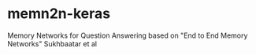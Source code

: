 # memn2n-keras
Memory Networks for Question Answering based on "End to End Memory Networks" Sukhbaatar et al

